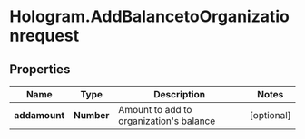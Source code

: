 # Hologram.AddBalancetoOrganizationrequest

## Properties
Name | Type | Description | Notes
------------ | ------------- | ------------- | -------------
**addamount** | **Number** | Amount to add to organization's balance | [optional] 


